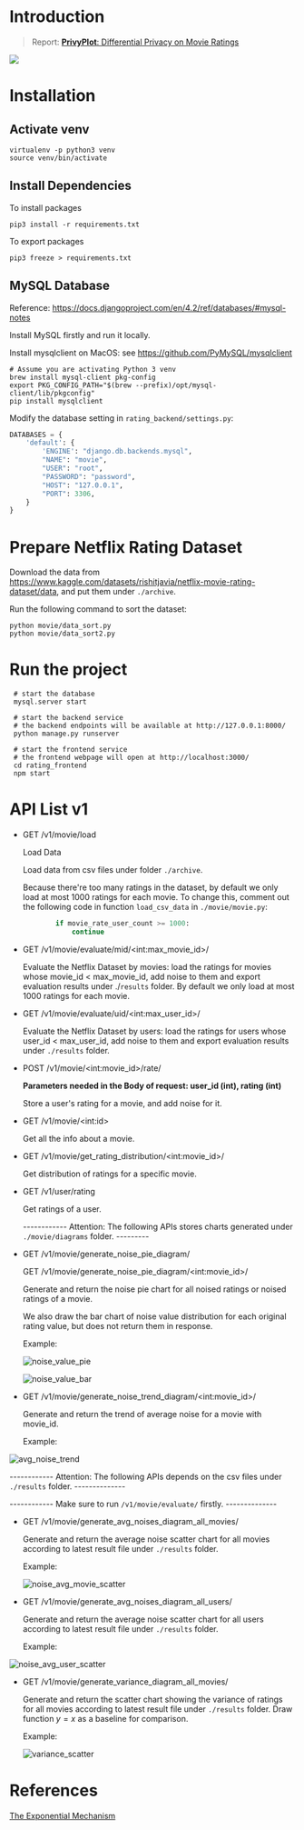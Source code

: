# Introduction

> Report: [**PrivyPlot**: Differential Privacy on Movie Ratings](./results/final_report.pdf)

![](./results/demo/demo.gif)

# Installation

## Activate venv

```shell
virtualenv -p python3 venv
source venv/bin/activate
```

## Install Dependencies

To install packages
```shell
pip3 install -r requirements.txt 
```

To export packages
```shell
pip3 freeze > requirements.txt
```

## MySQL Database

Reference: https://docs.djangoproject.com/en/4.2/ref/databases/#mysql-notes

Install MySQL firstly and run it locally.

Install mysqlclient on MacOS: see https://github.com/PyMySQL/mysqlclient
```shell
# Assume you are activating Python 3 venv
brew install mysql-client pkg-config
export PKG_CONFIG_PATH="$(brew --prefix)/opt/mysql-client/lib/pkgconfig"
pip install mysqlclient
```

Modify the database setting in `rating_backend/settings.py`:

```python
DATABASES = {
    'default': {
        'ENGINE': "django.db.backends.mysql",
        "NAME": "movie",
        "USER": "root",
        "PASSWORD": "password",
        "HOST": "127.0.0.1",
        "PORT": 3306,
    }
}
```



# Prepare Netflix Rating Dataset

Download the data from
https://www.kaggle.com/datasets/rishitjavia/netflix-movie-rating-dataset/data, and put them under `./archive`.

Run the following command to sort the dataset:

```
python movie/data_sort.py
python movie/data_sort2.py
```



# Run the project

```shell
 # start the database
 mysql.server start 

 # start the backend service
 # the backend endpoints will be available at http://127.0.0.1:8000/
 python manage.py runserver 

 # start the frontend service
 # the frontend webpage will open at http://localhost:3000/
 cd rating_frontend
 npm start
```



# API List v1

- GET /v1/movie/load
  
  Load Data     

  Load data from csv files under folder `./archive`. 
  
  Because there're too many ratings in the dataset, by default we only load at most 1000 ratings for each movie. To change this, comment out the following code in function `load_csv_data` in `./movie/movie.py`:
  
  ```python
          if movie_rate_user_count >= 1000:
              continue
  ```
  
- GET /v1/movie/evaluate/mid/\<int:max_movie_id\>/
  
  Evaluate the Netflix Dataset by movies: load the ratings for movies whose movie_id < max_movie_id, add noise to them and export evaluation results under ./`results` folder. By default we only load at most 1000 ratings for each movie.

- GET /v1/movie/evaluate/uid/\<int:max_user_id\>/

  Evaluate the Netflix Dataset by users: load the ratings for users whose user_id < max_user_id, add noise to them and export evaluation results under `./results` folder. 

- POST /v1/movie/\<int:movie_id\>/rate/
  
  **Parameters needed in the Body of request: user_id (int), rating (int)**

  Store a user's rating for a movie, and add noise for it.
  
- GET /v1/movie/\<int:id\>
  
  Get all the info about a movie.

- GET /v1/movie/get_rating_distribution/\<int:movie_id\>/
  
  Get distribution of ratings for a specific movie.

- GET /v1/user/rating
  
  Get ratings of a user.

  ------------ Attention: The following APIs stores charts generated under `./movie/diagrams` folder. ---------
  
- GET /v1/movie/generate_noise_pie_diagram/

  GET /v1/movie/generate_noise_pie_diagram/\<int:movie_id\>/

  Generate and return the noise pie chart for all noised ratings or noised ratings of a movie. 

  We also draw the bar chart of noise value distribution for each original rating value, but does not return them in response.

  Example:

  ![noise_value_pie](./results/charts/noise_value_pie.png)

  ![noise_value_bar](./results/charts/noise_value_count_3.png)

  

- GET /v1/movie/generate_noise_trend_diagram/\<int:movie_id\>/

  Generate and return the trend of average noise for a movie with movie_id.

  Example:

![avg_noise_trend](./results/charts/avg_noise_movie_30.png)





------------ Attention: The following APIs depends on the csv files under `./results` folder. --------------

------------ Make sure to run `/v1/movie/evaluate/` firstly. --------------



- GET /v1/movie/generate_avg_noises_diagram_all_movies/

  Generate and return the average noise scatter chart for all movies according to latest result file under `./results` folder.

  Example:

  ![noise_avg_movie_scatter](./results/charts/avg_noises_Movies.png)

- GET /v1/movie/generate_avg_noises_diagram_all_users/

  Generate and return the average noise scatter chart for all users according to latest result file under `./results` folder.

  Example:

![noise_avg_user_scatter](./results/charts/avg_noises_Users.png)

- GET /v1/movie/generate_variance_diagram_all_movies/

  Generate and return the scatter chart showing the variance of ratings for all movies according to latest result file under `./results` folder. Draw function $y=x$ as a baseline for comparison.

  Example:

  ![variance_scatter](./results/charts/variance_Movies.png)



# References

[The Exponential Mechanism](https://programming-dp.com/ch9.html)



